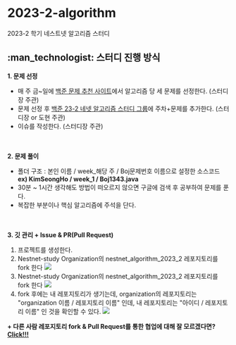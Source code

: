 # 2023-2-algorithm
2023-2 학기 네스트넷 알고리즘 스터디 

<h2>
  :man_technologist: 스터디 진행 방식 
</h2>
<b>1. 문제 선정 </b> 
<ul>
  <li>매 주 금~일에 <a href="https://devjeong.com/algorithm/algorithm-1/">백준 문제 추천 사이트</a>에서 알고리즘 당 세 문제를 선정한다. (스터디장 주관)</li>
  <li>문제 선정 후 <a href="https://www.acmicpc.net/group/workbook/18220">백준 23-2 네넷 알고리즘 스터디 그룹</a>에 주차+문제를 추가한다. (스터디장 or 도현 주관)</li>
  <li>이슈를 작성한다. (스터디장 주관)</li>
</ul>
<br><br>
<b>2. 문제 풀이 </b> 
<ul>
  <li>폴더 구조 : 본인 이름 / week_해당 주 / Boj문제번호 이름으로 설정한 소스코드 <b>ex) KimSeongHo / week_1 / Boj1343.java</b> </li>
  <li>30분 ~ 1시간 생각해도 방법이 떠오르지 않으면 구글에 검색 후 공부하여 문제를 푼다. </li>
  <li>복잡한 부분이나 핵심 알고리즘에 주석을 단다.</li>
</ul>
<br><br>
<b>3. 깃 관리 + Issue & PR(Pull Request) </b> 
<ol>
  <li>프로젝트를 생성한다.</li>
  <li>
    Nestnet-study Organization의 nestnet_algorithm_2023_2 레포지토리를 fork 한다
    <img src="![image](https://github.com/Nestnet-study/nestnet_algorithm_2023_2/assets/81570533/d508321f-85e7-4e87-a9af-eba45c1a9f37)">
  </li>
  <li>
    Nestnet-study Organization의 nestnet_algorithm_2023_2 레포지토리를 fork 한다
    <img src="![image](https://github.com/Nestnet-study/nestnet_algorithm_2023_2/assets/81570533/d508321f-85e7-4e87-a9af-eba45c1a9f37)">
  </li>
  <li>
    fork 후에는 내 레포지토리가 생기는데, organization의 레포지토리는 "organization 이름 / 레포지토리 이름" 인데, 내 레포지토리는 "아이디 / 레포지토리 이름" 인 것을 확인할 수 있다. 
    <img src="![image](https://github.com/Nestnet-study/nestnet_algorithm_2023_2/assets/81570533/1eb7b8b0-c360-46a4-b922-2098b6200048)
">
  </li>
</ol>
<b>+ 다른 사람 레포지토리 fork & Pull Request를 통한 협업에 대해 잘 모르겠다면? <a href="https://inpa.tistory.com/entry/GIT-%E2%9A%A1%EF%B8%8F-%EA%B9%83%ED%97%99-PRPull-Request-%EB%B3%B4%EB%82%B4%EB%8A%94-%EB%B0%A9%EB%B2%95-folk-issue">Click!!!</a></b>
